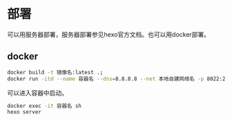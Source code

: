 # 部署
可以用服务器部署，服务器部署参见hexo官方文档。也可以用docker部署。
## docker

```bash
docker build -t 镜像名:latest .;
docker run -itd --name 容器名 --dns=8.8.8.8 --net 本地自建网络名 -p 8022:22  -p 4000:4000  镜像名:latest
```

可以进入容器中启动。
```bash
docker exec -it 容器名 sh
hexo server
```